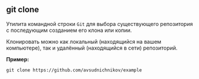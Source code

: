 ## git clone

Утилита командной строки `Git` для выбора существующего репозитория с последующим созданием его клона или копии.

Клонировать можно как локальный (находящийся на вашем компьютере), так и удалённый (находящийся в сети) репозиторий.

**Пример:**

```bash=
git clone https://github.com/avsudnichnikov/example
```